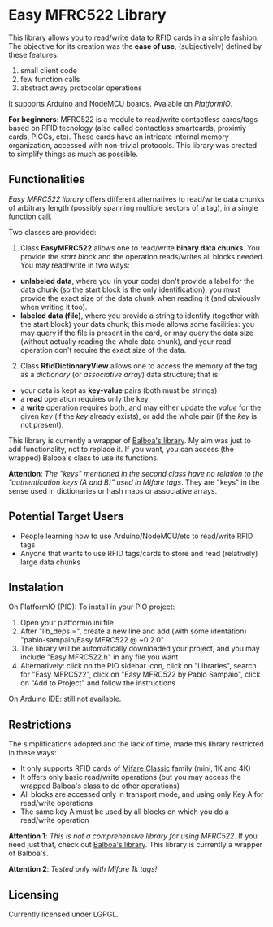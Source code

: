# Easy MFRC522 Library

This library allows you to read/write data to RFID cards in a simple fashion. The objective for its creation was the **ease of use**, (subjectively) defined by these features:
1. small client code
1. few function calls 
1. abstract away protocolar operations

It supports Arduino and NodeMCU boards. Avaiable on *PlatformIO*. 

**For beginners**: MFRC522 is a module to read/write contactless cards/tags based on RFID tecnology (also called contactless smartcards, proximiy cards, PICCs, etc). These cards have an intricate internal memory organization, accessed with non-trivial protocols. This library was created to simplify things as much as possible. 

## Functionalities

*Easy MFRC522 library* offers different alternatives to read/write data chunks of arbitrary length (possibly spanning multiple sectors of a tag), in a single function call.

Two classes are provided:

1. Class **EasyMFRC522** allows one to read/write **binary data chunks**. You provide the *start block* and the operation reads/writes all blocks needed. You may read/write in two ways:
  * **unlabeled data**, where you (in your code) don't provide a label for the data chunk (so the start block is the only identification); you must provide the exact size of the data chunk when reading it (and obviously when writing it too).
  * **labeled data (file)**, where you provide a string to identify (together with the start block) your data chunk; this mode allows some facilities: you may query if the file is present in the card, or may query the data size (without actually reading the whole data chunk), and your read operation don't require the exact size of the data.
  
 2. Class **RfidDictionaryView** allows one to access the memory of the tag as a *dictionary* (or *associative array*) data structure; that is: 
   * your data is kept as **key-value** pairs (both must be strings)
   * a **read** operation requires only the key 
   * a **write** operation requires both, and may either update the *value* for the given *key* (if the *key* already exists), or add the whole pair (if the *key* is not present).

This library is currently a wrapper of [Balboa's library](https://github.com/miguelbalboa/rfid). My aim was just to add functionality, not to replace it. If you want, you can access (the wrapped) Balboa's class to use its functions.

 **Attention**: *The "keys" mentioned in the second class have no relation to the "authentication keys (A and B)" used in Mifare tags*. They are "keys" in the sense used in dictionaries or hash maps or associative arrays.

## Potential Target Users

* People learning how to use Arduino/NodeMCU/etc to read/write RFID tags
* Anyone that wants to use RFID tags/cards to store and read (relatively) large data chunks

## Instalation

On PlatformIO (PIO): To install in your PIO project: 
  1. Open your platformio.ini file
  1. After "lib_deps =", create a new line and add (with some identation) "pablo-sampaio/Easy MFRC522 @ ~0.2.0"
  1. The library will be automatically downloaded your project, and you may include "Easy MFRC522.h" in any file you want 
  1. Alternatively: click on the PIO sidebar icon, click on "Libraries", search for "Easy MFRC522", click on "Easy MFRC522 by Pablo Sampaio", click on "Add to Project" and follow the instructions

On Arduino IDE: still not available.

## Restrictions

The simplifications adopted and the lack of time, made this library restricted in these ways:

* It only supports RFID cards of [Mifare Classic](https://en.wikipedia.org/wiki/MIFARE) family (mini, 1K and 4K)
* It offers only basic read/write operations (but you may access the wrapped Balboa's class to do other operations)
* All blocks are accessed only in transport mode, and using only Key A for read/write operations
* The same key A must be used by all blocks on which you do a read/write operation

**Attention 1**: *This is not a comprehensive library for using MFRC522*. If you need just that, check out [Balboa's library](https://github.com/miguelbalboa/rfid). This library is currently a wrapper of Balboa's.

**Attention 2**: *Tested only with Mifare 1k tags!*

 ## Licensing

 Currently licensed under LGPGL.
